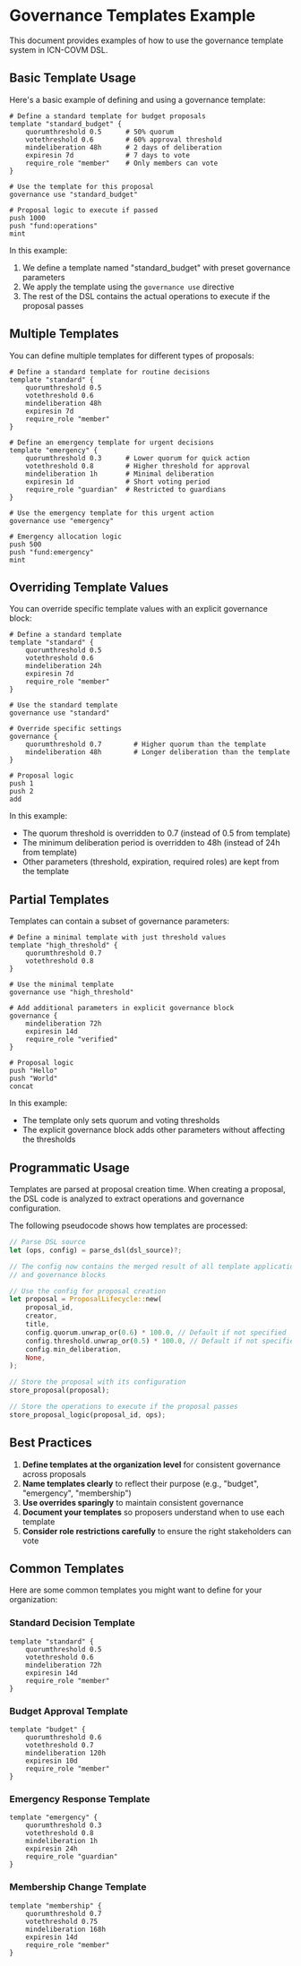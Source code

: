 # Governance Templates Example

This document provides examples of how to use the governance template system in ICN-COVM DSL.

## Basic Template Usage

Here's a basic example of defining and using a governance template:

```
# Define a standard template for budget proposals
template "standard_budget" {
    quorumthreshold 0.5      # 50% quorum
    votethreshold 0.6        # 60% approval threshold
    mindeliberation 48h      # 2 days of deliberation
    expiresin 7d             # 7 days to vote
    require_role "member"    # Only members can vote
}

# Use the template for this proposal
governance use "standard_budget"

# Proposal logic to execute if passed
push 1000
push "fund:operations"
mint
```

In this example:
1. We define a template named "standard_budget" with preset governance parameters
2. We apply the template using the `governance use` directive
3. The rest of the DSL contains the actual operations to execute if the proposal passes

## Multiple Templates

You can define multiple templates for different types of proposals:

```
# Define a standard template for routine decisions
template "standard" {
    quorumthreshold 0.5
    votethreshold 0.6
    mindeliberation 48h
    expiresin 7d
    require_role "member"
}

# Define an emergency template for urgent decisions
template "emergency" {
    quorumthreshold 0.3      # Lower quorum for quick action
    votethreshold 0.8        # Higher threshold for approval
    mindeliberation 1h       # Minimal deliberation
    expiresin 1d             # Short voting period
    require_role "guardian"  # Restricted to guardians
}

# Use the emergency template for this urgent action
governance use "emergency"

# Emergency allocation logic
push 500
push "fund:emergency"
mint
```

## Overriding Template Values

You can override specific template values with an explicit governance block:

```
# Define a standard template
template "standard" {
    quorumthreshold 0.5
    votethreshold 0.6
    mindeliberation 24h
    expiresin 7d
    require_role "member"
}

# Use the standard template
governance use "standard"

# Override specific settings
governance {
    quorumthreshold 0.7        # Higher quorum than the template
    mindeliberation 48h        # Longer deliberation than the template
}

# Proposal logic
push 1
push 2
add
```

In this example:
- The quorum threshold is overridden to 0.7 (instead of 0.5 from template)
- The minimum deliberation period is overridden to 48h (instead of 24h from template)
- Other parameters (threshold, expiration, required roles) are kept from the template

## Partial Templates

Templates can contain a subset of governance parameters:

```
# Define a minimal template with just threshold values
template "high_threshold" {
    quorumthreshold 0.7
    votethreshold 0.8
}

# Use the minimal template
governance use "high_threshold"

# Add additional parameters in explicit governance block
governance {
    mindeliberation 72h
    expiresin 14d
    require_role "verified"
}

# Proposal logic
push "Hello"
push "World"
concat
```

In this example:
- The template only sets quorum and voting thresholds
- The explicit governance block adds other parameters without affecting the thresholds

## Programmatic Usage

Templates are parsed at proposal creation time. When creating a proposal, the DSL code is analyzed to extract operations and governance configuration.

The following pseudocode shows how templates are processed:

```rust
// Parse DSL source
let (ops, config) = parse_dsl(dsl_source)?;

// The config now contains the merged result of all template applications
// and governance blocks

// Use the config for proposal creation
let proposal = ProposalLifecycle::new(
    proposal_id,
    creator,
    title,
    config.quorum.unwrap_or(0.6) * 100.0, // Default if not specified
    config.threshold.unwrap_or(0.5) * 100.0, // Default if not specified
    config.min_deliberation,
    None,
);

// Store the proposal with its configuration
store_proposal(proposal);

// Store the operations to execute if the proposal passes
store_proposal_logic(proposal_id, ops);
```

## Best Practices

1. **Define templates at the organization level** for consistent governance across proposals
2. **Name templates clearly** to reflect their purpose (e.g., "budget", "emergency", "membership")
3. **Use overrides sparingly** to maintain consistent governance
4. **Document your templates** so proposers understand when to use each template
5. **Consider role restrictions carefully** to ensure the right stakeholders can vote

## Common Templates

Here are some common templates you might want to define for your organization:

### Standard Decision Template

```
template "standard" {
    quorumthreshold 0.5
    votethreshold 0.6
    mindeliberation 72h
    expiresin 14d
    require_role "member"
}
```

### Budget Approval Template

```
template "budget" {
    quorumthreshold 0.6
    votethreshold 0.7
    mindeliberation 120h
    expiresin 10d
    require_role "member"
}
```

### Emergency Response Template

```
template "emergency" {
    quorumthreshold 0.3
    votethreshold 0.8
    mindeliberation 1h
    expiresin 24h
    require_role "guardian"
}
```

### Membership Change Template

```
template "membership" {
    quorumthreshold 0.7
    votethreshold 0.75
    mindeliberation 168h
    expiresin 14d
    require_role "member"
}
``` 